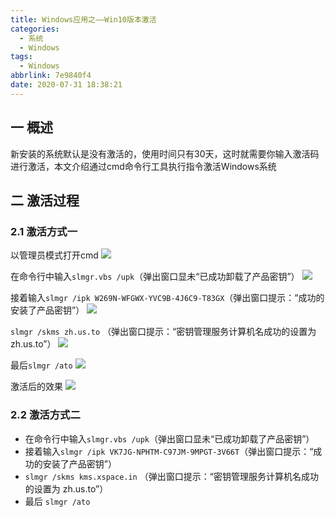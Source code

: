 ```yaml
---
title: Windows应用之——Win10版本激活
categories:
  - 系统
  - Windows
tags:
  - Windows
abbrlink: 7e9840f4
date: 2020-07-31 18:38:21
---
```

## 一 概述

新安装的系统默认是没有激活的，使用时间只有30天，这时就需要你输入激活码进行激活，本文介绍通过cmd命令行工具执行指令激活Windows系统

<!--more-->

## 二 激活过程

### 2.1 激活方式一

以管理员模式打开cmd
![][1]

在命令行中输入`slmgr.vbs /upk`（弹出窗口显未“已成功卸载了产品密钥”）
![][2]

接着输入`slmgr /ipk W269N-WFGWX-YVC9B-4J6C9-T83GX`（弹出窗口提示：“成功的安装了产品密钥”）
![][3]
 
`slmgr /skms zh.us.to` （弹出窗口提示：“密钥管理服务计算机名成功的设置为 zh.us.to”） 
![][4]
  
最后`slmgr /ato`
![][5]
  
激活后的效果
![][6]

### 2.2 激活方式二

* 在命令行中输入`slmgr.vbs /upk`（弹出窗口显未“已成功卸载了产品密钥”）
*  接着输入`slmgr /ipk VK7JG-NPHTM-C97JM-9MPGT-3V66T`（弹出窗口提示：“成功的安装了产品密钥”）
* `slmgr /skms kms.xspace.in` （弹出窗口提示：“密钥管理服务计算机名成功的设置为 zh.us.to”） 
* 最后 `slmgr /ato `





[1]:https://cdn.jsdelivr.net/gh/PGzxc/CDN/blog-image/windows-active-open-cmd.png
[2]:https://cdn.jsdelivr.net/gh/PGzxc/CDN/blog-image/windows-active-slmgr-remove.png
[3]:https://cdn.jsdelivr.net/gh/PGzxc/CDN/blog-image/windows-active-ipk-install.png
[4]:https://cdn.jsdelivr.net/gh/PGzxc/CDN/blog-image/windows-active-sms-zhusto.png
[5]:https://cdn.jsdelivr.net/gh/PGzxc/CDN/blog-image/windows-active-slmgr-ato.png
[6]:https://cdn.jsdelivr.net/gh/PGzxc/CDN/blog-image/windows-active-view.png
